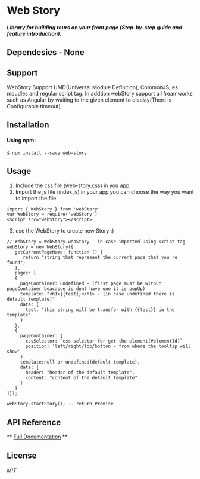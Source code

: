 # Web Story

##### Library for building tours on your front page (Step-by-step guide and feature introduction).
## Dependesies -  None

## Support
WebStory Support UMD(Universal Module Definition), CommonJS, es moudles and regular script tag.
In addtion webStory support all freamworks such as Angular by waiting to the given element to display(There is Configurable timeout).
## Installation
#### Using npm:
```
$ npm install --save web-story
```
## Usage
1. Include the css file (web-story.css) in you app
2. Import the js file (index.js) in your app you can choose the way you want to import the file
```
import { WebStory } from 'webStory' 
var WebStory = require('webStory')
<script src="webStory"></script>
```
3. use the WebStory to create new Story :)
```
// WebStory = WebStory.webStory - in case imported using script tag
webStory = new WebStory({
   getCurrentPageName: function () {
      return "string that represent the current page that you re found";
   },
   pages: [
   {
     pageContainer: undefined - (first page must be witout pageContainer beacasue is dont have one it is popUp)
     template: "<h1>{{test}}</h1> - (in case undefined there is default template)"
     data: {
	   test: "this string will be transfer with {{test}} in the template"
     }
   }, 
   {
     pageContainer: {
	   cssSelector: `css selector for get the element(#elementId)`
	   position: 'left/right/top/botton - from where the tooltip will show'
     },
     template:null or undefined(default template),
     data: {
	   header: "header of the default template",
	   content: "content of the default template"
     }
   }
]});

webStory.startStory(); -- return Promise
```
## API Reference
** [Full Documentation]() **


License
----
###### MIT
